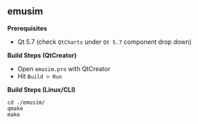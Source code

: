 ## emusim ##
**Prerequisites** 

 - Qt 5.7 (check `QtCharts` under `Qt 5.7` component drop down)

**Build Steps (QtCreator)**

 - Open `emusim.pro` with QtCreator
 - Hit `Build > Run`

**Build Steps (Linux/CLI)**

    cd ./emusim/
    qmake
    make
